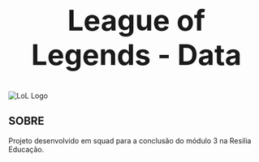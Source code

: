 # <center><h1> League of Legends - Data </h1></center>
![LoL Logo](https://images.contentstack.io/v3/assets/blt731acb42bb3d1659/blt9a2715ced150cb6e/5ef1374f6aaf2924fd231f62/league-client-update-header.jpg)

## SOBRE
Projeto desenvolvido em squad para a conclusão do módulo 3 na Resilia Educação.

